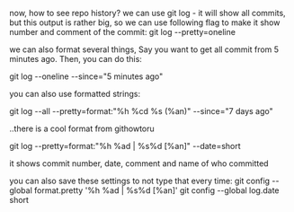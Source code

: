 now, how to see repo history?
we can use git log - it will show all commits, but this output is rather big, so we can use following flag to make it show number and comment of the commit:
git log --pretty=oneline

we can also format several things, Say you want to get all commit from 5 minutes ago. Then, you can do this:

git log --oneline --since="5 minutes ago"

you can also use formatted strings:

git log --all --pretty=format:"%h %cd %s (%an)" --since="7 days ago"

..there is a cool format from githowtoru

git log --pretty=format:"%h %ad | %s%d [%an]" --date=short

it shows commit number, date, comment and name of who committed

you can also save these settings to not type that every time:
git config --global format.pretty '%h %ad | %s%d [%an]'
git config --global log.date short


